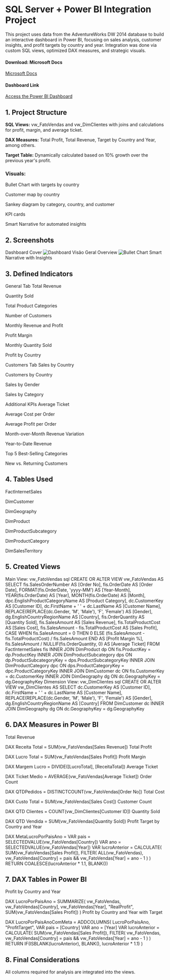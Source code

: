 # SQL Server + Power BI Integration Project
This project uses data from the AdventureWorks DW 2014 database to build an interactive dashboard in Power BI, focusing on sales analysis, customer insights, and profit targets by country and year. 
Integration was done via custom SQL views, optimized DAX measures, and strategic visuals.

#### Download: Microsoft Docs 
[Microsoft Docs](https://docs.microsoft.com/pt-br/sql/samples/adventureworks-install-configure?view=sql-server-ver16&tabs=ssms)


#### Dashboard Link
[Access the Power BI Dashboard](https://app.powerbi.com/view?r=eyJrIjoiNGFiNzA1YjEtODI1ZS00MmIxLWJhYTItYWUzYzQ2YmYwZjFlIiwidCI6IjY1OWNlMmI4LTA3MTQtNDE5OC04YzM4LWRjOWI2MGFhYmI1NyJ9)


## 1. Project Structure
**SQL Views:** vw_FatoVendas and vw_DimClientes with joins and calculations for profit, margin, and average ticket.

**DAX Measures:** Total Profit, Total Revenue, Target by Country and Year, among others.

**Target Table:** Dynamically calculated based on 10% growth over the previous year's profit.

### Visuals:

Bullet Chart with targets by country

Customer map by country

Sankey diagram by category, country, and customer

KPI cards

Smart Narrative for automated insights

## 2. Screenshots
Dashboard Cover
![Dashboard Visão Geral](https://github.com/user-attachments/assets/7359f55e-53f7-4a3c-92cc-6036491f303e)
Overview
![Bullet Chart](https://github.com/user-attachments/assets/88cb4f99-8984-47d1-adb5-2b57eed0658e)
Smart Narrative with Insights

## 3. Defined Indicators
General Tab
Total Revenue

Quantity Sold

Total Product Categories

Number of Customers

Monthly Revenue and Profit

Profit Margin

Monthly Quantity Sold

Profit by Country

Customers Tab
Sales by Country

Customers by Country

Sales by Gender

Sales by Category

Additional KPIs
Average Ticket

Average Cost per Order

Average Profit per Order

Month-over-Month Revenue Variation

Year-to-Date Revenue

Top 5 Best-Selling Categories

New vs. Returning Customers

## 4. Tables Used
FactInternetSales

DimCustomer

DimGeography

DimProduct

DimProductSubcategory

DimProductCategory

DimSalesTerritory

## 5. Created Views
Main View: vw_FatoVendas
sql
CREATE OR ALTER VIEW vw_FatoVendas AS
SELECT
    fis.SalesOrderNumber AS [Order No],
    fis.OrderDate AS [Order Date],
    FORMAT(fis.OrderDate, 'yyyy-MM') AS [Year-Month],
    YEAR(fis.OrderDate) AS [Year],
    MONTH(fis.OrderDate) AS [Month],
    dpc.EnglishProductCategoryName AS [Product Category],
    dc.CustomerKey AS [Customer ID],
    dc.FirstName + ' ' + dc.LastName AS [Customer Name],
    REPLACE(REPLACE(dc.Gender, 'M', 'Male'), 'F', 'Female') AS [Gender],
    dg.EnglishCountryRegionName AS [Country],
    fis.OrderQuantity AS [Quantity Sold],
    fis.SalesAmount AS [Sales Revenue],
    fis.TotalProductCost AS [Sales Cost],
    fis.SalesAmount - fis.TotalProductCost AS [Sales Profit],
    CASE 
        WHEN fis.SalesAmount = 0 THEN 0
        ELSE (fis.SalesAmount - fis.TotalProductCost) / fis.SalesAmount
    END AS [Profit Margin %],
    fis.SalesAmount / NULLIF(fis.OrderQuantity, 0) AS [Average Ticket]
FROM FactInternetSales fis
INNER JOIN DimProduct dp ON fis.ProductKey = dp.ProductKey
    INNER JOIN DimProductSubcategory dps ON dp.ProductSubcategoryKey = dps.ProductSubcategoryKey
        INNER JOIN DimProductCategory dpc ON dps.ProductCategoryKey = dpc.ProductCategoryKey
INNER JOIN DimCustomer dc ON fis.CustomerKey = dc.CustomerKey
INNER JOIN DimGeography dg ON dc.GeographyKey = dg.GeographyKey
Dimension View: vw_DimClientes
sql
CREATE OR ALTER VIEW vw_DimClientes AS
SELECT
    dc.CustomerKey AS [Customer ID],
    dc.FirstName + ' ' + dc.LastName AS [Customer Name],
    REPLACE(REPLACE(dc.Gender, 'M', 'Male'), 'F', 'Female') AS [Gender],
    dg.EnglishCountryRegionName AS [Country]
FROM DimCustomer dc
INNER JOIN DimGeography dg ON dc.GeographyKey = dg.GeographyKey

## 6. DAX Measures in Power BI
Total Revenue

DAX
Receita Total = SUM(vw_FatoVendas[Sales Revenue])
Total Profit

DAX
Lucro Total = SUM(vw_FatoVendas[Sales Profit])
Profit Margin

DAX
Margem Lucro = DIVIDE([LucroTotal], [ReceitaTotal])
Average Ticket

DAX
Ticket Medio = AVERAGE(vw_FatoVendas[Average Ticket])
Order Count

DAX
QTDPedidos = DISTINCTCOUNT(vw_FatoVendas[Order No])
Total Cost

DAX
Custo Total = SUM(vw_FatoVendas[Sales Cost])
Customer Count

DAX
QTD Clientes = COUNT(vw_DimClientes[Customer ID])
Quantity Sold

DAX
QTD Vendida = SUM(vw_FatoVendas[Quantity Sold])
Profit Target by Country and Year

DAX
MetaLucroPorPaisAno = 
VAR pais = SELECTEDVALUE(vw_FatoVendas[Country])
VAR ano = SELECTEDVALUE(vw_FatoVendas[Year])
VAR lucroAnterior = 
 CALCULATE(
 SUM(vw_FatoVendas[Sales Profit]),
 FILTER(
 ALL(vw_FatoVendas),
 vw_FatoVendas[Country] = pais &&
 vw_FatoVendas[Year] = ano - 1
 )
 )
RETURN
 COALESCE(lucroAnterior * 1.1, BLANK())
## 7. DAX Tables in Power BI
Profit by Country and Year

DAX
LucroPorPaisAno = 
SUMMARIZE(
    vw_FatoVendas,
    vw_FatoVendas[Country],
    vw_FatoVendas[Year],
    "RealProfit", SUM(vw_FatoVendas[Sales Profit])
)
Profit by Country and Year with Target

DAX
LucroPorPaisAnoComMeta = 
ADDCOLUMNS(
    LucroPorPaisAno,
    "ProfitTarget",
    VAR pais = [Country]
    VAR ano = [Year]
    VAR lucroAnterior = 
        CALCULATE(
            SUM(vw_FatoVendas[Sales Profit]),
            FILTER(
                vw_FatoVendas,
                vw_FatoVendas[Country] = pais &&
                vw_FatoVendas[Year] = ano - 1
            )
        )
    RETURN
        IF(ISBLANK(lucroAnterior), BLANK(), lucroAnterior * 1.1)
)
## 8. Final Considerations
All columns required for analysis are integrated into the views.
